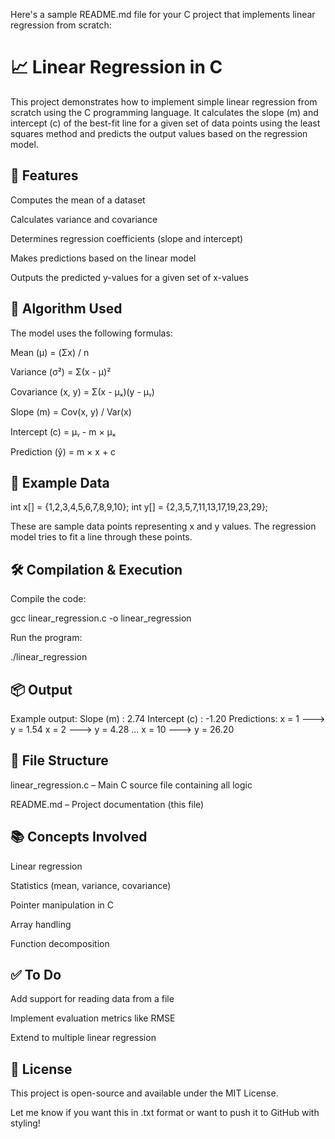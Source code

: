 Here's a sample README.md file for your C project that implements linear regression from scratch:

# 📈 Linear Regression in C
This project demonstrates how to implement simple linear regression from scratch using the C programming language. It calculates the slope (m) and intercept (c) of the best-fit line for a given set of data points using the least squares method and predicts the output values based on the regression model.

## 🚀 Features


Computes the mean of a dataset


Calculates variance and covariance


Determines regression coefficients (slope and intercept)


Makes predictions based on the linear model


Outputs the predicted y-values for a given set of x-values



## 🧠 Algorithm Used
The model uses the following formulas:


Mean (μ) = (Σx) / n


Variance (σ²) = Σ(x - μ)²


Covariance (x, y) = Σ(x - μₓ)(y - μᵧ)


Slope (m) = Cov(x, y) / Var(x)


Intercept (c) = μᵧ - m × μₓ


Prediction (ŷ) = m × x + c



## 🧪 Example Data
int x[] = {1,2,3,4,5,6,7,8,9,10};
int y[] = {2,3,5,7,11,13,17,19,23,29};

These are sample data points representing x and y values. The regression model tries to fit a line through these points.

## 🛠️ Compilation &amp; Execution


Compile the code:


gcc linear_regression.c -o linear_regression



Run the program:


./linear_regression


## 📦 Output
Example output:
Slope (m) : 2.74
Intercept (c) : -1.20
Predictions:
x = 1 ---&gt; y = 1.54
x = 2 ---&gt; y = 4.28
...
x = 10 ---&gt; y = 26.20


## 📂 File Structure


linear_regression.c – Main C source file containing all logic


README.md – Project documentation (this file)



## 📚 Concepts Involved


Linear regression


Statistics (mean, variance, covariance)


Pointer manipulation in C


Array handling


Function decomposition



## ✅ To Do


 Add support for reading data from a file


 Implement evaluation metrics like RMSE


 Extend to multiple linear regression



## 📄 License
This project is open-source and available under the MIT License.

Let me know if you want this in .txt format or want to push it to GitHub with styling!